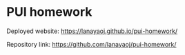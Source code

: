 # PUI homework

Deployed website: https://lanayaoj.github.io/pui-homework/

Repository link: https://github.com/lanayaoj/pui-homework/
